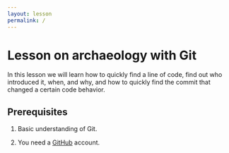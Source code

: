 ```yaml
---
layout: lesson
permalink: /
---
```


# Lesson on archaeology with Git

In this lesson we will learn how to quickly find a line of code, find out who introduced it,
when, and why, and how to quickly find the commit that changed a certain code
behavior.


## Prerequisites

1. Basic understanding of Git.

2. You need a [GitHub](https://github.com) account.
